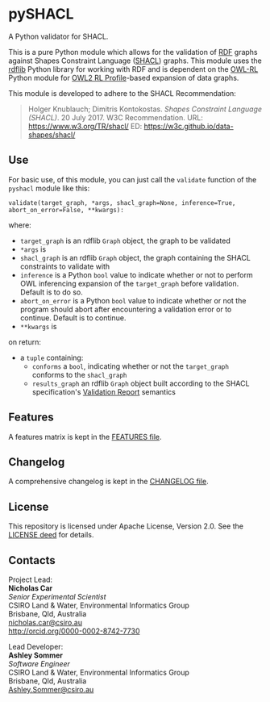 # pySHACL
A Python validator for SHACL.  

This is a pure Python module which allows for the validation of [RDF](https://www.w3.org/2001/sw/wiki/RDF) graphs against Shapes Constraint Language ([SHACL](https://www.w3.org/TR/shacl/)) graphs. This module uses the [rdflib](https://github.com/RDFLib/rdflib) Python library for working with RDF and is dependent on the [OWL-RL](https://github.com/RDFLib/OWL-RL) Python module for [OWL2 RL Profile](https://www.w3.org/TR/owl2-overview/#ref-owl-2-profiles)-based expansion of data graphs. 

This module is developed to adhere to the SHACL Recommendation:  
> Holger Knublauch; Dimitris Kontokostas. *Shapes Constraint Language (SHACL)*. 20 July 2017. W3C Recommendation. URL: <https://www.w3.org/TR/shacl/> ED: <https://w3c.github.io/data-shapes/shacl/>

## Use
For basic use, of this module, you can just call the `validate` function of the `pyshacl` module like this:

```
validate(target_graph, *args, shacl_graph=None, inference=True, abort_on_error=False, **kwargs):
```
where:  
* `target_graph` is an rdflib `Graph` object, the graph to be validated
* `*args` is 
* `shacl_graph` is an rdflib `Graph` object, the graph containing the SHACL constraints to validate with
* `inference` is a Python `bool` value to indicate whether or not to perform OWL inferencing expansion of the `target_graph` before validation. Default is to do so.
* `abort_on_error` is a Python `bool` value to indicate whether or not the program should abort after encountering a validation error or to continue. Default is to continue.
* `**kwargs` is 

on return:  
* a `tuple` containing:
  * `conforms` a `bool`, indicating whether or not the `target_graph` conforms to the `shacl_graph`
  * `results_graph` an rdflib `Graph` object built according to the SHACL specification's [Validation Report](https://www.w3.org/TR/shacl/#validation-report) semantics
  

## Features
A features matrix is kept in the [FEATURES file](FEATURES.md).


## Changelog
A comprehensive changelog is kept in the [CHANGELOG file](CHANGELOG.md).


## License
This repository is licensed under Apache License, Version 2.0. See the [LICENSE deed](LICENSE.txt) for details.  


## Contacts
Project Lead:  
**Nicholas Car**  
*Senior Experimental Scientist*  
CSIRO Land & Water, Environmental Informatics Group  
Brisbane, Qld, Australia  
<nicholas.car@csiro.au>  
<http://orcid.org/0000-0002-8742-7730>  

Lead Developer:  
**Ashley Sommer**  
*Software Engineer*  
CSIRO Land & Water, Environmental Informatics Group  
Brisbane, Qld, Australia  
<Ashley.Sommer@csiro.au>  
